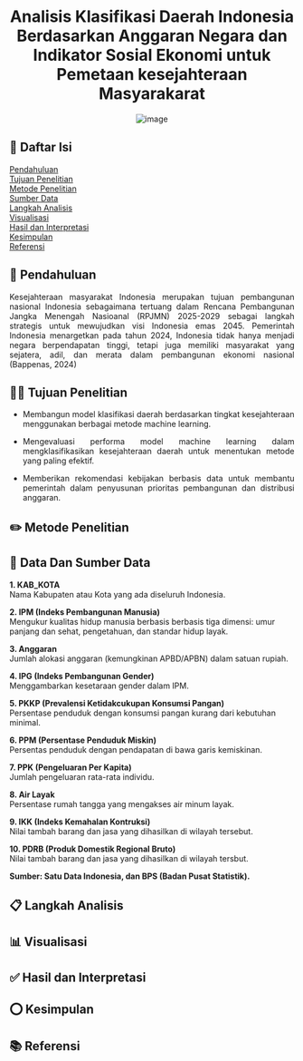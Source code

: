 <div align="center"> 

# Analisis Klasifikasi Daerah Indonesia Berdasarkan Anggaran Negara dan Indikator Sosial Ekonomi untuk Pemetaan kesejahteraan Masyarakarat

![image](https://github.com/user-attachments/assets/d005fd7c-29a8-4f93-9476-6791a370d17c)
</div>

## 📖 Daftar Isi
<a href="#pendahuluan">Pendahuluan</a><br>
<a href="#tujuan-penelitian">Tujuan Penelitian</a><br>
<a href="#metode-penelitian">Metode Penelitian</a><br>
<a href="#sumber-data">Sumber Data</a><br>
<a href="#langkah-analisis">Langkah Analisis</a><br>
<a href="#visualisasi">Visualisasi</a><br>
<a href="#hasil-dan-interpretasi">Hasil dan Interpretasi</a><br>
<a href="#kesimpulan">Kesimpulan</a><br>
<a href="#referensi">Referensi</a>

## 📝 Pendahuluan

<div align="justify">
Kesejahteraan masyarakat Indonesia merupakan tujuan pembangunan nasional Indonesia sebagaimana tertuang dalam Rencana Pembangunan Jangka Menengah Nasioanal (RPJMN) 2025-2029 sebagai langkah strategis untuk mewujudkan visi Indonesia emas 2045. Pemerintah Indonesia menargetkan pada tahun 2024, Indonesia tidak hanya menjadi negara berpendapatan tinggi, tetapi juga memiliki masyarakat yang sejatera, adil, dan merata dalam pembangunan ekonomi nasional (Bappenas, 2024)

## 👨‍💻 Tujuan Penelitian 
- Membangun model klasifikasi daerah berdasarkan tingkat kesejahteraan menggunakan berbagai metode machine learning.
  
- Mengevaluasi performa model machine learning dalam mengklasifikasikan kesejahteraan daerah untuk menentukan metode yang paling efektif.
  
- Memberikan rekomendasi kebijakan berbasis data untuk membantu pemerintah dalam penyusunan prioritas pembangunan dan distribusi anggaran.
</div>

## ✏️ Metode Penelitian

## 🔗 Data Dan Sumber Data 
**1. KAB_KOTA <br>**
   Nama Kabupaten atau Kota yang ada diseluruh Indonesia.
   
**2. IPM (Indeks Pembangunan Manusia) <br>**
   Mengukur kualitas hidup manusia berbasis berbasis tiga dimensi: umur panjang dan sehat, pengetahuan, dan standar hidup layak.
   
**3. Anggaran <br>**
   Jumlah alokasi anggaran (kemungkinan APBD/APBN) dalam satuan rupiah.
   
**4. IPG (Indeks Pembangunan Gender) <br>**
   Menggambarkan kesetaraan gender dalam IPM.
   
**5. PKKP (Prevalensi Ketidakcukupan Konsumsi Pangan) <br>**
   Persentase penduduk dengan konsumsi pangan kurang dari kebutuhan minimal.
   
**6. PPM (Persentase Penduduk Miskin) <br>**
   Persentas penduduk dengan pendapatan di bawa garis kemiskinan.
   
**7. PPK (Pengeluaran Per Kapita) <br>**
   Jumlah pengeluaran rata-rata individu.
   
**8. Air Layak <br>**
   Persentase rumah tangga yang mengakses air minum layak.
   
**9. IKK (Indeks Kemahalan Kontruksi) <br>**
   Nilai tambah barang dan jasa yang dihasilkan di wilayah tersebut.
   
**10. PDRB (Produk Domestik Regional Bruto) <br>**
   Nilai tambah barang dan jasa yang dihasilkan di wilayah tersbut.

**Sumber: Satu Data Indonesia, dan BPS (Badan Pusat Statistik).**


## 📋 Langkah Analisis

## 📊 Visualisasi

## ✅ Hasil dan Interpretasi

## ⭕ Kesimpulan

## 📚 Referensi


